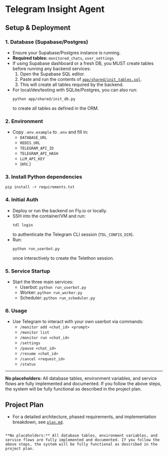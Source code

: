 # Telegram Insight Agent

## Setup & Deployment

### 1. Database (Supabase/Postgres)

- Ensure your Supabase/Postgres instance is running.
- **Required tables:** `monitored_chats`, `user_settings`
- If using Supabase dashboard or a fresh DB, you MUST create tables before running any backend services:
    1. Open the Supabase SQL editor.
    2. Paste and run the contents of [`app/shared/init_tables.sql`](app/shared/init_tables.sql).
    3. This will create all tables required by the backend.
- For local/dev/testing with SQLite/Postgres, you can also run:
    ```
    python app/shared/init_db.py
    ```
    to create all tables as defined in the ORM.

### 2. Environment

- Copy `.env.example` to `.env` and fill in:
    - `DATABASE_URL`
    - `REDIS_URL`
    - `TELEGRAM_API_ID`
    - `TELEGRAM_API_HASH`
    - `LLM_API_KEY`
    - (etc.)

### 3. Install Python dependencies

```
pip install -r requirements.txt
```

### 4. Initial Auth

- Deploy or run the backend on Fly.io or locally.
- SSH into the container/VM and run:
    ```
    tdl login
    ```
    to authenticate the Telegram CLI session (`TDL_CONFIG_DIR`).
- Run:
    ```
    python run_userbot.py
    ```
    once interactively to create the Telethon session.

### 5. Service Startup

- Start the three main services:
    - Userbot: `python run_userbot.py`
    - Worker:  `python run_worker.py`
    - Scheduler: `python run_scheduler.py`

### 6. Usage

- Use Telegram to interact with your own userbot via commands:
    - `/monitor add <chat_id> <prompt>`
    - `/monitor list`
    - `/monitor run <chat_id>`
    - `/settings`
    - `/pause <chat_id>`
    - `/resume <chat_id>`
    - `/cancel <request_id>`
    - `/status`

---

**No placeholders:** All database tables, environment variables, and service flows are fully implemented and documented. If you follow the above steps, the system will be fully functional as described in the project plan.

## Project Plan

- For a detailed architecture, phased requirements, and implementation breakdown, see [`plan.md`](plan.md).

```

**No placeholders:** All database tables, environment variables, and service flows are fully implemented and documented. If you follow the above steps, the system will be fully functional as described in the project plan.
